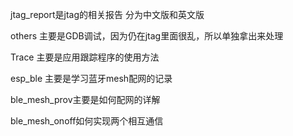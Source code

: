 jtag_report是jtag的相关报告 分为中文版和英文版



others 主要是GDB调试，因为仍在jtag里面很乱，所以单独拿出来处理



Trace 主要是应用跟踪程序的使用方法



esp_ble 主要是学习蓝牙mesh配网的记录

ble_mesh_prov主要是如何配网的详解

ble_mesh_onoff如何实现两个相互通信